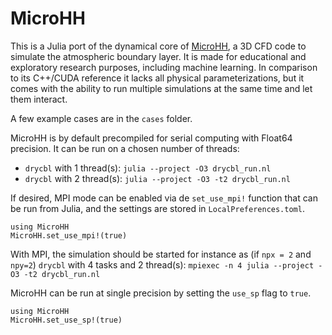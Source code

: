 # MicroHH

This is a Julia port of the dynamical core of [MicroHH](https://microhh.github.io), a 3D CFD code to simulate the atmospheric boundary layer. It is made for educational and exploratory research purposes, including machine learning. In comparison to its C++/CUDA reference it lacks all physical parameterizations, but it comes with the ability to run multiple simulations at the same time and let them interact.

A few example cases are in the `cases` folder.

MicroHH is by default precompiled for serial computing with Float64 precision. It can be run on a chosen number of threads:

* `drycbl` with 1 thread(s): `julia --project -O3 drycbl_run.nl`
* `drycbl` with 2 thread(s): `julia --project -O3 -t2 drycbl_run.nl`

If desired, MPI mode can be enabled via de `set_use_mpi!` function that can be run from Julia, and the settings are stored in `LocalPreferences.toml`.

```
using MicroHH
MicroHH.set_use_mpi!(true)
```

With MPI, the simulation should be started for instance as (if `npx = 2` and `npy=2`)
`drycbl` with 4 tasks and 2 thread(s): `mpiexec -n 4 julia --project -O3 -t2 drycbl_run.nl`

MicroHH can be run at single precision by setting the `use_sp` flag to `true`.

```
using MicroHH
MicroHH.set_use_sp!(true)
```
